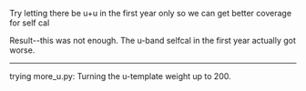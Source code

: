 Try letting there be u+u in the first year only so we can get better coverage for self cal


Result--this was not enough. The u-band selfcal in the first year actually got worse. 


-----

trying more_u.py:  Turning the u-template weight up to 200. 